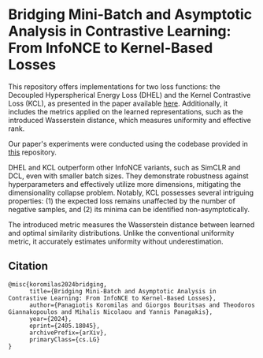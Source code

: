 # Bridging Mini-Batch and Asymptotic Analysis in Contrastive Learning: From InfoNCE to Kernel-Based Losses

This repository offers implementations for two loss functions: the Decoupled Hyperspherical Energy Loss (DHEL) and the Kernel Contrastive Loss (KCL), as presented in the paper available [here](https://arxiv.org/abs/2405.18045). Additionally, it includes the metrics applied on the learned representations, such as the introduced Wasserstein distance, which measures uniformity and effective rank.

Our paper's experiments were conducted using the codebase provided in [this](https://github.com/AndrewAtanov/simclr-pytorch) repository.

DHEL and KCL outperform other InfoNCE variants, such as SimCLR and DCL, even with smaller batch sizes. They demonstrate robustness against hyperparameters and effectively utilize more dimensions, mitigating the dimensionality collapse problem. Notably, KCL possesses several intriguing properties: (1) the expected loss remains unaffected by the number of negative samples, and (2) its minima can be identified non-asymptotically.

The introduced metric measures the Wasserstein distance between learned and optimal similarity distributions. Unlike the conventional uniformity metric, it accurately estimates uniformity without underestimation.

## Citation

```
@misc{koromilas2024bridging,
      title={Bridging Mini-Batch and Asymptotic Analysis in Contrastive Learning: From InfoNCE to Kernel-Based Losses}, 
      author={Panagiotis Koromilas and Giorgos Bouritsas and Theodoros Giannakopoulos and Mihalis Nicolaou and Yannis Panagakis},
      year={2024},
      eprint={2405.18045},
      archivePrefix={arXiv},
      primaryClass={cs.LG}
}
```
